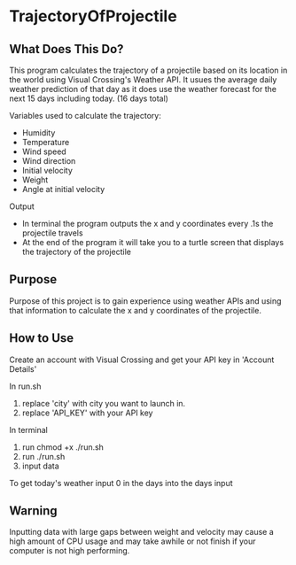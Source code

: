# TrajectoryOfProjectile
What Does This Do?
-
This program calculates the trajectory of a projectile based on its location in the world using Visual Crossing's Weather API.
It usues the average daily weather prediction of that day as it does use the weather forecast for the next 15 days including today. (16 days total)

Variables used to calculate the trajectory:
- Humidity
- Temperature
- Wind speed
- Wind direction
- Initial velocity
- Weight
- Angle at initial velocity

Output
- In terminal the program outputs the x and y coordinates every .1s the projectile travels
- At the end of the program it will take you to a turtle screen that displays the trajectory of the projectile

Purpose
-
Purpose of this project is to gain experience using weather APIs and
using that information to calculate the x and y coordinates of the projectile.

How to Use
-
Create an account with Visual Crossing and get your API key in 'Account Details'

In run.sh
1. replace 'city' with city you want to launch in.
2. replace 'API_KEY' with your API key

In terminal
1. run chmod +x ./run.sh
2. run ./run.sh
3. input data

To get today's weather input 0 in the days into the days input
  
Warning
-
Inputting data with large gaps between weight and velocity may cause 
a high amount of CPU usage and may take awhile or not finish if your computer is not high performing.
